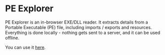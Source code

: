 # PE Explorer
PE Explorer is an in-browser EXE/DLL reader. It extracts details from a Portable Executable (PE) file, including imports / exports and resources.
Everything is done locally - nothing gets sent to a server, and it can be used offline.

You can use it <a href="https://bamsanks.github.io/PE-explorer/explorer.htm">here</a>.
